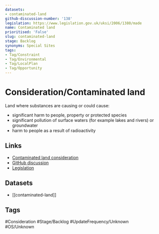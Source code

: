 ```yaml
---
datasets:
- contaminated-land
github-discussion-number: '138'
legislation: https://www.legislation.gov.uk/uksi/2006/1380/made
name: Contaminated land
prioritised: 'False'
slug: contaminated-land
stage: Backlog
synonyms: Special Sites
tags:
- Tag/Constraint
- Tag/Environmental
- Tag/LocalPlan
- Tag/Opportunity
---
```


# Consideration/Contaminated land

Land where substances are causing or could cause:

- significant harm to people, property or protected species
- significant pollution of surface waters (for example lakes and rivers) or groundwater
- harm to people as a result of radioactivity

## Links

* [Contaminated land consideration](https://design.planning.data.gov.uk/planning-consideration/contaminated-land)
* [GitHub discussion](https://github.com/digital-land/data-standards-backlog/discussions/138)
* [Legislation](https://www.legislation.gov.uk/uksi/2006/1380/made)

## Datasets

* [[contaminated-land]]

## Tags

#Consideration #Stage/Backlog #UpdateFrequency/Unknown #OS/Unknown